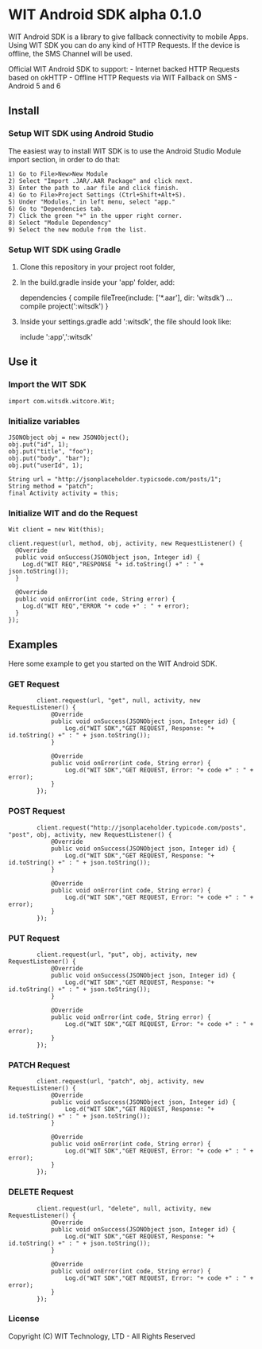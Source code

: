 # WIT Android SDK alpha 0.1.0

WIT Android SDK is a library to give fallback connectivity to mobile Apps.
Using WIT SDK you can do any kind of HTTP Requests.
If the device is offline, the SMS Channel will be used.

Official WIT Android SDK to support:
    - Internet backed HTTP Requests based on okHTTP
    - Offline HTTP Requests via WIT Fallback on SMS
    - Android 5 and 6

## Install

### Setup WIT SDK using Android Studio
The easiest way to install WIT SDK is to use the Android Studio Module import section,
in order to do that:
```
1) Go to File>New>New Module
2) Select "Import .JAR/.AAR Package" and click next.
3) Enter the path to .aar file and click finish.
4) Go to File>Project Settings (Ctrl+Shift+Alt+S).
5) Under "Modules," in left menu, select "app."
6) Go to "Dependencies tab.
7) Click the green "+" in the upper right corner.
8) Select "Module Dependency"
9) Select the new module from the list.
```

### Setup WIT SDK using Gradle

1) Clone this repository in your project root folder,
2) In the build.gradle inside your 'app' folder, add:

    dependencies {
        compile fileTree(include: ['*.aar'], dir: 'witsdk')
        ...
        compile project(':witsdk')
    }

3) Inside your settings.gradle add ':witsdk', the file should look like:

    include ':app',':witsdk'

## Use it

### Import the WIT SDK

    import com.witsdk.witcore.Wit;

### Initialize variables

    JSONObject obj = new JSONObject();
    obj.put("id", 1);
    obj.put("title", "foo");
    obj.put("body", "bar");
    obj.put("userId", 1);

    String url = "http://jsonplaceholder.typicsode.com/posts/1";
    String method = "patch";
    final Activity activity = this;

### Initialize WIT and do the Request

    Wit client = new Wit(this);

    client.request(url, method, obj, activity, new RequestListener() {
      @Override
      public void onSuccess(JSONObject json, Integer id) {
        Log.d("WIT REQ","RESPONSE "+ id.toString() +" : " + json.toString());
      }

      @Override
      public void onError(int code, String error) {
        Log.d("WIT REQ","ERROR "+ code +" : " + error);
      }
    });

## Examples

Here some example to get you started on the WIT Android SDK.

### GET Request

            client.request(url, "get", null, activity, new RequestListener() {
                @Override
                public void onSuccess(JSONObject json, Integer id) {
                    Log.d("WIT SDK","GET REQUEST, Response: "+ id.toString() +" : " + json.toString());
                }

                @Override
                public void onError(int code, String error) {
                    Log.d("WIT SDK","GET REQUEST, Error: "+ code +" : " + error);
                }
            });

### POST Request

            client.request("http://jsonplaceholder.typicode.com/posts", "post", obj, activity, new RequestListener() {
                @Override
                public void onSuccess(JSONObject json, Integer id) {
                    Log.d("WIT SDK","GET REQUEST, Response: "+ id.toString() +" : " + json.toString());
                }

                @Override
                public void onError(int code, String error) {
                    Log.d("WIT SDK","GET REQUEST, Error: "+ code +" : " + error);
                }
            });

### PUT Request

            client.request(url, "put", obj, activity, new RequestListener() {
                @Override
                public void onSuccess(JSONObject json, Integer id) {
                    Log.d("WIT SDK","GET REQUEST, Response: "+ id.toString() +" : " + json.toString());
                }

                @Override
                public void onError(int code, String error) {
                    Log.d("WIT SDK","GET REQUEST, Error: "+ code +" : " + error);
                }
            });

### PATCH Request

            client.request(url, "patch", obj, activity, new RequestListener() {
                @Override
                public void onSuccess(JSONObject json, Integer id) {
                    Log.d("WIT SDK","GET REQUEST, Response: "+ id.toString() +" : " + json.toString());
                }

                @Override
                public void onError(int code, String error) {
                    Log.d("WIT SDK","GET REQUEST, Error: "+ code +" : " + error);
                }
            });

### DELETE Request

            client.request(url, "delete", null, activity, new RequestListener() {
                @Override
                public void onSuccess(JSONObject json, Integer id) {
                    Log.d("WIT SDK","GET REQUEST, Response: "+ id.toString() +" : " + json.toString());
                }

                @Override
                public void onError(int code, String error) {
                    Log.d("WIT SDK","GET REQUEST, Error: "+ code +" : " + error);
                }
            });


### License

Copyright (C) WIT Technology, LTD - All Rights Reserved
